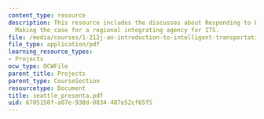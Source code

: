 ```yaml
---
content_type: resource
description: This resource includes the discusses about Responding to PSRC RFP, and
  Making the case for a regional integrating agency for ITS.
file: /media/courses/1-212j-an-introduction-to-intelligent-transportation-systems-spring-2005/6705150fa07e938d0834487e52cf65f5_seattle_presenta.pdf
file_type: application/pdf
learning_resource_types:
- Projects
ocw_type: OCWFile
parent_title: Projects
parent_type: CourseSection
resourcetype: Document
title: seattle_presenta.pdf
uid: 6705150f-a07e-938d-0834-487e52cf65f5
---
```

